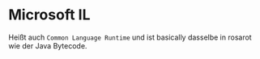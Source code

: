 # Microsoft IL

Heißt auch `Common Language Runtime` und ist basically dasselbe in rosarot wie der Java Bytecode.
